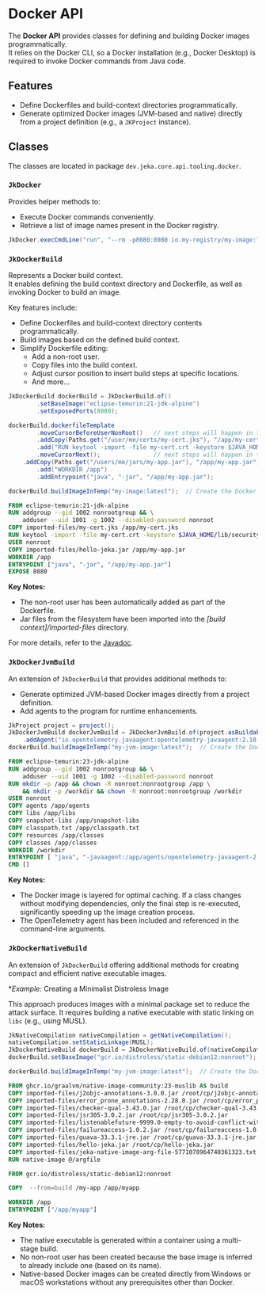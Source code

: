 # Docker API

The **Docker API** provides classes for defining and building Docker images programmatically.  
It relies on the Docker CLI, so a Docker installation (e.g., Docker Desktop) is required to invoke Docker commands from Java code.

## Features

- Define Dockerfiles and build-context directories programmatically.
- Generate optimized Docker images (JVM-based and native) directly from a project definition (e.g., a `JKProject` instance).

## Classes

The classes are located in package `dev.jeka.core.api.tooling.docker`.

### `JkDocker`

Provides helper methods to:

- Execute Docker commands conveniently.
- Retrieve a list of image names present in the Docker registry.

```java
JkDocker.execCmdLine("run", "--rm -p8080:8080 io.my-registry/my-image:latest");
```

### `JkDockerBuild`

Represents a Docker build context.  
It enables defining the build context directory and Dockerfile, as well as invoking Docker to build an image.

Key features include:

- Define Dockerfiles and build-context directory contents programmatically.
- Build images based on the defined build context.
- Simplify Dockerfile editing:
  - Add a non-root user.
  - Copy files into the build context.
  - Adjust cursor position to insert build steps at specific locations.
  - And more...


```java title="Example"
JkDockerBuild dockerBuild = JkDockerBuild.of()
        .setBaseImage("eclipse-temurin:21-jdk-alpine")
        .setExposedPorts(8080);

dockerBuild.dockerfileTemplate
        .moveCursorBeforeUserNonRoot()   // next steps will happen in the root section
        .addCopy(Paths.get("/user/me/certs/my-cert.jks"), "/app/my-cert.jks")
        .add("RUN keytool -import -file my-cert.crt -keystore $JAVA_HOME/lib/security/cacerts -storepass changeit")
        .moveCursorNext();               // next steps will happen in the non-root section         
    .addCopy(Paths.get("/users/me/jars/my-app.jar"), "/app/my-app.jar")
        .add("WORKDIR /app")
        .addEntrypoint("java", "-jar", "/app/my-app.jar");

dockerBuild.buildImageInTemp("my-image:latest");  // Create the Docker image in a random temp dir
```

```dockerfile title="Dockerfile result"
FROM eclipse-temurin:21-jdk-alpine
RUN addgroup --gid 1002 nonrootgroup && \
    adduser --uid 1001 -g 1002 --disabled-password nonroot
COPY imported-files/my-cert.jks /app/my-cert.jks
RUN keytool -import -file my-cert.crt -keystore $JAVA_HOME/lib/security/cacerts -storepass changeit
USER nonroot
COPY imported-files/hello-jeka.jar /app/my-app.jar
WORKDIR /app
ENTRYPOINT ["java", "-jar", "/app/my-app.jar"]
EXPOSE 8080
```

**Key Notes:**

- The non-root user has been automatically added as part of the Dockerfile.
- Jar files from the filesystem have been imported into the *[build context]/imported-files* directory.

For more details, refer to the [Javadoc](https://github.com/jeka-dev/jeka/blob/master/dev.jeka.core/src/main/java/dev/jeka/core/api/tooling/docker/JkDockerBuild.java).

### `JkDockerJvmBuild`

An extension of `JkDockerBuild` that provides additional methods to:

- Generate optimized JVM-based Docker images directly from a project definition.
- Add agents to the program for runtime enhancements.


```java title="Example"
JkProject project = project();
JkDockerJvmBuild dockerJvmBuild = JkDockerJvmBuild.of(project.asBuildable())
    .addAgent("io.opentelemetry.javaagent:opentelemetry-javaagent:2.10.0", "myAgentOption");
dockerBuild.buildImageInTemp("my-jvm-image:latest");  // Create the Docker image in a random temp dir
```

```dockerfile title="Dockerfile result"
FROM eclipse-temurin:23-jdk-alpine
RUN addgroup --gid 1002 nonrootgroup && \
    adduser --uid 1001 -g 1002 --disabled-password nonroot
RUN mkdir -p /app && chown -R nonroot:nonrootgroup /app \
    && mkdir -p /workdir && chown -R nonroot:nonrootgroup /workdir
USER nonroot
COPY agents /app/agents
COPY libs /app/libs
COPY snapshot-libs /app/snapshot-libs
COPY classpath.txt /app/classpath.txt
COPY resources /app/classes
COPY classes /app/classes
WORKDIR /workdir
ENTRYPOINT [ "java", "-javaagent:/app/agents/opentelemetry-javaagent-2.10.0.jar=myAgentOption", "-cp", "@/app/classpath.txt", "dev.jeka.core.tool.Main" ]
CMD []
```
 **Key Notes:**

- The Docker image is layered for optimal caching. If a class changes without modifying dependencies, only the final step is re-executed, significantly speeding up the image creation process.
- The OpenTelemetry agent has been included and referenced in the command-line arguments.


### `JkDockerNativeBuild`

An extension of `JkDockerBuild` offering additional methods for creating compact and efficient native executable images.

**Example:* Creating a Minimalist Distroless Image

This approach produces images with a minimal package set to reduce the attack surface.
It requires building a native executable with static linking on `libc` (e.g., using MUSL).

```java title="Example"
JkNativeCompilation nativeCompilation = getNativeCompilation(); 
nativeCompilation.setStaticLinkage(MUSL);
JkDockerNativeBuild dockerBuild = JkDockerNativeBuild.of(nativeCompilation);
dockerBuild.setBaseImage("gcr.io/distroless/static-debian12:nonroot");

dockerBuild.buildImageInTemp("my-jvm-image:latest");  // Create the Docker image in a random temp dir
```

```dockerfile title="Dockerfile result"
FROM ghcr.io/graalvm/native-image-community:23-muslib AS build
COPY imported-files/j2objc-annotations-3.0.0.jar /root/cp/j2objc-annotations-3.0.0.jar
COPY imported-files/error_prone_annotations-2.28.0.jar /root/cp/error_prone_annotations-2.28.0.jar
COPY imported-files/checker-qual-3.43.0.jar /root/cp/checker-qual-3.43.0.jar
COPY imported-files/jsr305-3.0.2.jar /root/cp/jsr305-3.0.2.jar
COPY imported-files/listenablefuture-9999.0-empty-to-avoid-conflict-with-guava.jar /root/cp/listenablefuture-9999.0-empty-to-avoid-conflict-with-guava.jar
COPY imported-files/failureaccess-1.0.2.jar /root/cp/failureaccess-1.0.2.jar
COPY imported-files/guava-33.3.1-jre.jar /root/cp/guava-33.3.1-jre.jar
COPY imported-files/hello-jeka.jar /root/cp/hello-jeka.jar
COPY imported-files/jeka-native-image-arg-file-5771078964740361323.txt /argfile
RUN native-image @/argfile

FROM gcr.io/distroless/static-debian12:nonroot

COPY  --from=build /my-app /app/myapp

WORKDIR /app
ENTRYPOINT ["/app/myapp"]
```

**Key Notes:**

- The native executable is generated within a container using a multi-stage build.
- No non-root user has been created because the base image is inferred to already include one (based on its name).
- Native-based Docker images can be created directly from Windows or macOS workstations without any prerequisites other than Docker.
